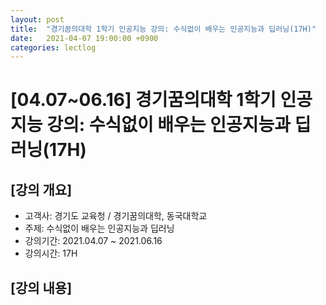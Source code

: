 ```yaml
---
layout: post
title:  "경기꿈의대학 1학기 인공지능 강의: 수식없이 배우는 인공지능과 딥러닝(17H)"
date:   2021-04-07 19:00:00 +0900
categories: lectlog
---
```


# [04.07~06.16] 경기꿈의대학 1학기 인공지능 강의: 수식없이 배우는 인공지능과 딥러닝(17H)

## [강의 개요]

* 고객사: 경기도 교육청 / 경기꿈의대학, 동국대학교
* 주제: 수식없이 배우는 인공지능과 딥러닝
* 강의기간: 2021.04.07 ~ 2021.06.16
* 강의시간: 17H

## [강의 내용]

